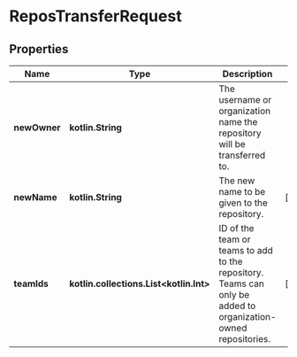 
# ReposTransferRequest

## Properties
Name | Type | Description | Notes
------------ | ------------- | ------------- | -------------
**newOwner** | **kotlin.String** | The username or organization name the repository will be transferred to. | 
**newName** | **kotlin.String** | The new name to be given to the repository. |  [optional]
**teamIds** | **kotlin.collections.List&lt;kotlin.Int&gt;** | ID of the team or teams to add to the repository. Teams can only be added to organization-owned repositories. |  [optional]



